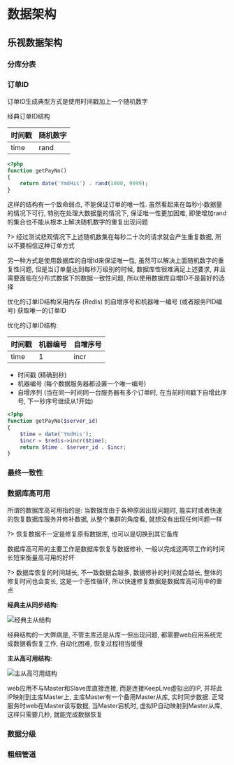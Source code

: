 # 数据架构

## 乐视数据架构

### 分库分表

### 订单ID

订单ID生成典型方式是使用时间戳加上一个随机数字

经典订单ID结构

时间戳     | 随机数字
--------- | ------
time      | rand

```php
<?php
function getPayNo()
{
	return date('YmdHis') . rand(1000, 9999);
}
```

这样的结构有一个致命弱点, 不能保证订单的唯一性. 虽然看起来在每秒小数据量的情况下可行, 特别在处理大数据量的情况下, 保证唯一性更加困难, 即使增加rand的集合也不能从根本上解决随机数字的重复出现问题

?> 经过测试悲观情况下上述随机数集在每秒二十次的请求就会产生重复数据, 所以不要相信这种订单方式

另一种方式是使用数据库的自增Id来保证唯一性, 虽然可以解决上面随机数字的重复性问题, 但是当订单量达到每秒万级别的时候, 数据库性很难满足上述要求, 并且需要面临在分布式数据下的数据一致性问题, 所以使用数据库自增ID不是最好的选择

优化的订单ID结构采用内存 (Redis) 的自增序号和机器唯一编号 (或者服务PID编号) 获取唯一的订单ID

优化的订单ID结构:

时间戳     | 机器编号 | 自增序号
--------- | ------- | ------
time      | 1       | incr

- 时间戳 (精确到秒)
- 机器编号 (每个数据服务器都设置一个唯一编号)
- 自增序列 (当在同一时间同一台服务器有多个订单时, 在当前时间戳下自增此序号, 下一秒序号继续从1开始)

```php
<?php
function getPayNo($server_id)
{
	$time = date('YmdHis');
	$incr = $redis->incr($time);
	return $time . $server_id . $incr;
}
```


### 最终一致性


### 数据库高可用

所谓的数据库高可用指的是: 当数据库由于各种原因出现问题时, 能实时或者快速的恢复数据库服务并修补数据, 从整个集群的角度看, 就想没有出现任何问题一样

?> 恢复数据不一定是修复原有数据库, 也可以是切换到其它备库

数据库高可用的主要工作是数据库恢复与数据修补, 一般以完成这两项工作的时间长短来衡量高可用的好坏

?> 数据库恢复的时间越长, 不一致数据会越多, 数据修补的时间就会越长, 整体的修复时间也会变长, 这是一个恶性循环, 所以快速修复数据是数据库高可用中的重点

**经典主从同步结构:**

![经典主从结构](https://iscod.github.io/images/mysql_master_slave_1.png)

经典结构的一大弊病是, 不管主库还是从库一但出现问题, 都需要web应用系统完成数据看恢复工作, 自动化困难, 恢复过程相当缓慢


**主从高可用结构:**

![主从高可用结构](https://iscod.github.io/images/mysql_master_slave_2.png)


web应用不与Master和Slave库直接连接, 而是连接KeepLive虚拟出的IP, 并将此IP映射到主库Master上, 主库Master有一个备用Master从库, 实时同步数据. 正常服务时web在Master读写数据, 当Master宕机时, 虚拟IP自动映射到Master从库, 这样只需要几秒, 就能完成数据恢复





### 数据分级


### 粗细管道